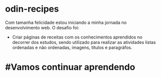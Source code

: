 # odin-recipes
Com tamanha felicidade estou iniciando a minha jornada no desenvolvimento web. 
O desafio foi:
- Criar páginas de receitas com os conhecimentos aprendidos no decorrer dos estudos, sendo utilizado para realizar as atividades
listas ordenadas e não ordenadas, imagens, títulos e paragráfos.
# #Vamos continuar aprendendo
